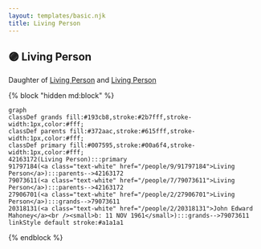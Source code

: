 ```yaml
---
layout: templates/basic.njk
title: Living Person
---
```

## 🟣 Living Person

Daughter of [Living Person](/people/7/79073611) and [Living Person](/people/9/91797184)

{% block "hidden md:block" %}
```mermaid
graph
classDef grands fill:#193cb8,stroke:#2b7fff,stroke-width:1px,color:#fff;
classDef parents fill:#372aac,stroke:#615fff,stroke-width:1px,color:#fff;
classDef primary fill:#007595,stroke:#00a6f4,stroke-width:1px,color:#fff;
42163172(Living Person):::primary
91797184(<a class="text-white" href="/people/9/91797184">Living Person</a>):::parents-->42163172
79073611(<a class="text-white" href="/people/7/79073611">Living Person</a>):::parents-->42163172
27906701(<a class="text-white" href="/people/2/27906701">Living Person</a>):::grands-->79073611
20318131(<a class="text-white" href="/people/2/20318131">John Edward Mahoney</a><br /><small>b: 11 NOV 1961</small>):::grands-->79073611
linkStyle default stroke:#a1a1a1
```
{% endblock %}
